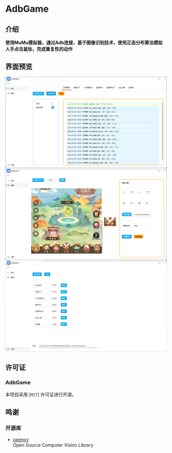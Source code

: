 # AdbGame

## 介绍

**使用MuMu模拟器，通过Adb连接，基于图像识别技术，使用正态分布算法模拟人手点击鼠标，完成重复性的动作**

## 界面预览


![anchor text](./AdbGame.Image/主界面.png "界面预览")
![anchor text](./AdbGame.Image/设置模板.png "界面预览")
![anchor text](./AdbGame.Image/设置.png "界面预览")

## 许可证

### AdbGame

本项目采用 [`MIT`] 许可证进行开源。

## 鸣谢

### 开源库

- [opencv](https://github.com/opencv/opencv)  
  Open Source Computer Vision Library